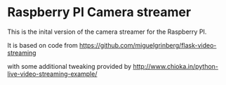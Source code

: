 # Raspberry PI Camera streamer

This is the inital version of the camera streamer for the Raspberry PI.

It is based on code from
https://github.com/miguelgrinberg/flask-video-streaming

with some additional tweaking provided by
http://www.chioka.in/python-live-video-streaming-example/
